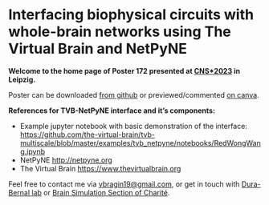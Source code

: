# Interfacing biophysical circuits with whole-brain networks using The Virtual Brain and NetPyNE

**Welcome to the home page of Poster 172 presented at [CNS*2023](https://www.cnsorg.org/cns-2023-quick) in Leipzig.**

Poster can be downloaded [from github](https://github.com/vvbragin/CNS2023-TVB-NetPyNE/blob/3b4dd8db90f0876a8a79dcba48d111fbf32bf285/poster.pdf) or previewed/commented [on canva](https://www.canva.com/design/DAFodKCwMuw/sH3RsHkO98SSTANlr8tjUw/edit?utm_content=DAFodKCwMuw&utm_campaign=designshare&utm_medium=link2&utm_source=sharebutton).

**References for TVB-NetPyNE interface and it’s components:**
* Example jupyter notebook with basic demonstration of the interface: https://github.com/the-virtual-brain/tvb-multiscale/blob/master/examples/tvb_netpyne/notebooks/RedWongWang.ipynb
* NetPyNE http://netpyne.org
* The Virtual Brain https://www.thevirtualbrain.org

Feel free to contact me via vbragin19@gmail.com, or get in touch with [Dura-Bernal lab](http://dura-bernal.org/research) or [Brain Simulation Section of Charité](https://www.brainsimulation.org/bsw/zwei/home).


